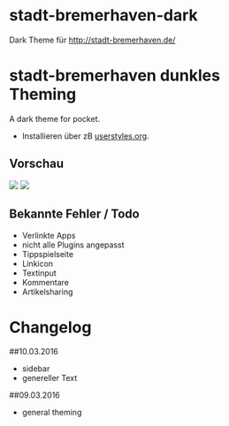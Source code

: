# stadt-bremerhaven-dark
Dark Theme für http://stadt-bremerhaven.de/

# stadt-bremerhaven dunkles Theming
A dark theme for pocket.

* Installieren über zB [userstyles.org](https://userstyles.org/styles/125407/stadt-bremerhaven-darked).

## Vorschau
![](http://i.imgur.com/NF4Gud2.png)
![](http://i.imgur.com/PmKa8AM.png)

## Bekannte Fehler / Todo
* Verlinkte Apps
* nicht alle Plugins angepasst
* Tippspielseite
* Linkicon
* Textinput
* Kommentare
* Artikelsharing

# Changelog
##10.03.2016
* sidebar
* genereller Text

##09.03.2016
* general theming
